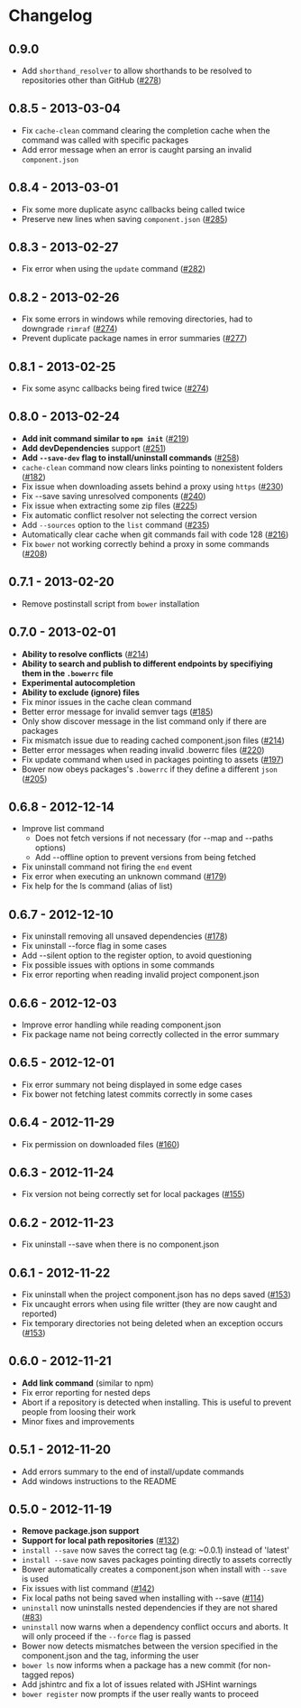 # Changelog

## 0.9.0
- Add `shorthand_resolver` to allow shorthands to be resolved to repositories other than GitHub ([#278](https://github.com/twitter/bower/issues/278))

## 0.8.5 - 2013-03-04
- Fix `cache-clean` command clearing the completion cache when the command was called with specific packages
- Add error message when an error is caught parsing an invalid `component.json`

## 0.8.4 - 2013-03-01
- Fix some more duplicate async callbacks being called twice
- Preserve new lines when saving `component.json` ([#285](https://github.com/twitter/bower/issues/285))

## 0.8.3 - 2013-02-27
- Fix error when using the `update` command ([#282](https://github.com/twitter/bower/issues/282))

## 0.8.2 - 2013-02-26
- Fix some errors in windows while removing directories, had to downgrade `rimraf` ([#274](https://github.com/twitter/bower/issues/274))
- Prevent duplicate package names in error summaries ([#277](https://github.com/twitter/bower/issues/277))

## 0.8.1 - 2013-02-25
- Fix some async callbacks being fired twice ([#274](https://github.com/twitter/bower/issues/274))

## 0.8.0 - 2013-02-24
- __Add init command similar to `npm init`__ ([#219](https://github.com/twitter/bower/issues/219))
- __Add devDependencies__ support ([#251](https://github.com/twitter/bower/issues/251))
- __Add `--save-dev` flag to install/uninstall commands__ ([#258](https://github.com/twitter/bower/issues/258))
- `cache-clean` command now clears links pointing to nonexistent folders ([#182](https://github.com/twitter/bower/issues/182))
- Fix issue when downloading assets behind a proxy using `https` ([#230](https://github.com/twitter/bower/issues/230))
- Fix --save saving unresolved components ([#240](https://github.com/twitter/bower/issues/240))
- Fix issue when extracting some zip files ([#225](https://github.com/twitter/bower/issues/225))
- Fix automatic conflict resolver not selecting the correct version
- Add `--sources` option to the `list` command ([#235](https://github.com/twitter/bower/issues/235))
- Automatically clear cache when git commands fail with code 128 ([#216](https://github.com/twitter/bower/issues/216))
- Fix `bower` not working correctly behind a proxy in some commands ([#208](https://github.com/twitter/bower/issues/208))

## 0.7.1 - 2013-02-20
- Remove postinstall script from `bower` installation

## 0.7.0 - 2013-02-01
- __Ability to resolve conflicts__ ([#214](https://github.com/twitter/bower/issues/214))
- __Ability to search and publish to different endpoints by specifiying them in the `.bowerrc` file__
- __Experimental autocompletion__
- __Ability to exclude (ignore) files__
- Fix minor issues in the cache clean command
- Better error message for invalid semver tags ([#185](https://github.com/twitter/bower/issues/185))
- Only show discover message in the list command only if there are packages
- Fix mismatch issue due to reading cached component.json files ([#214](https://github.com/twitter/bower/issues/214))
- Better error messages when reading invalid .bowerrc files ([#220](https://github.com/twitter/bower/issues/220))
- Fix update command when used in packages pointing to assets ([#197](https://github.com/twitter/bower/issues/197))
- Bower now obeys packages's `.bowerrc` if they define a different `json` ([#205](https://github.com/twitter/bower/issues/205))

## 0.6.8 - 2012-12-14
- Improve list command
  - Does not fetch versions if not necessary (for --map and --paths options)
  - Add --offline option to prevent versions from being fetched
- Fix uninstall command not firing the `end` event
- Fix error when executing an unknown command ([#179](https://github.com/twitter/bower/issues/179))
- Fix help for the ls command (alias of list)

## 0.6.7 - 2012-12-10
- Fix uninstall removing all unsaved dependencies ([#178](https://github.com/twitter/bower/issues/178))
- Fix uninstall --force flag in some cases
- Add --silent option to the register option, to avoid questioning
- Fix possible issues with options in some commands
- Fix error reporting when reading invalid project component.json

## 0.6.6 - 2012-12-03
- Improve error handling while reading component.json
- Fix package name not being correctly collected in the error summary

## 0.6.5 - 2012-12-01
- Fix error summary not being displayed in some edge cases
- Fix bower not fetching latest commits correctly in some cases

## 0.6.4 - 2012-11-29
- Fix permission on downloaded files ([#160](https://github.com/twitter/bower/issues/160))

## 0.6.3 - 2012-11-24
- Fix version not being correctly set for local packages ([#155](https://github.com/twitter/bower/issues/155))

## 0.6.2 - 2012-11-23
- Fix uninstall --save when there is no component.json

## 0.6.1 - 2012-11-22
- Fix uninstall when the project component.json has no deps saved ([#153](https://github.com/twitter/bower/issues/153))
- Fix uncaught errors when using file writter (they are now caught and reported)
- Fix temporary directories not being deleted when an exception occurs ([#153](https://github.com/twitter/bower/issues/140))

## 0.6.0 - 2012-11-21
- __Add link command__ (similar to npm)
- Fix error reporting for nested deps
- Abort if a repository is detected when installing.
  This is useful to prevent people from loosing their work
- Minor fixes and improvements

## 0.5.1 - 2012-11-20
- Add errors summary to the end of install/update commands
- Add windows instructions to the README

## 0.5.0 - 2012-11-19
- __Remove package.json support__
- __Support for local path repositories__ ([#132](https://github.com/twitter/bower/issues/132))
- `install --save` now saves the correct tag (e.g: ~0.0.1) instead of 'latest'
- `install --save` now saves packages pointing directly to assets correctly
- Bower automatically creates a component.json when install with `--save` is used
- Fix issues with list command ([#142](https://github.com/twitter/bower/issues/142))
- Fix local paths not being saved when installing with --save ([#114](https://github.com/twitter/bower/issues/114))
- `uninstall` now uninstalls nested dependencies if they are not shared ([#83](https://github.com/twitter/bower/issues/83))
- `uninstall` now warns when a dependency conflict occurs and aborts.
  It will only proceed if the `--force` flag is passed
- Bower now detects mismatches between the version specified in the component.json and the tag, informing the user
- `bower ls` now informs when a package has a new commit (for non-tagged repos)
- Add jshintrc and fix a lot of issues related with JSHint warnings
- `bower register` now prompts if the user really wants to proceed
